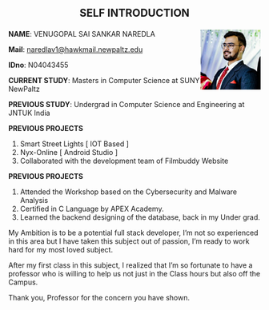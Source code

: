## <p align="center"><b>SELF  INTRODUCTION</b></p> 
<img src="venudp.jpg" align="right" width="120" height="120">
 
 **NAME**: VENUGOPAL SAI SANKAR NAREDLA                                                     
 
 **Mail**: naredlav1@hawkmail.newpaltz.edu
 
 **IDno**: N04043455
 
 **CURRENT STUDY**: Masters in Computer Science at SUNY NewPaltz
 
 **PREVIOUS STUDY**: Undergrad in Computer Science and Engineering at JNTUK India


**PREVIOUS PROJECTS**
1. Smart Street Lights [ IOT Based ]
2. Nyx-Online [ Android Studio ]
3. Collaborated with the development team of Filmbuddy Website



**PREVIOUS PROJECTS**
1. Attended the Workshop based on the Cybersecurity and Malware Analysis
2. Certified in C Language by APEX Academy.
3. Learned the backend designing of the database, back in my Under grad.


My Ambition is to be a potential full stack developer, I’m not so experienced in this area but I have taken this subject out of passion, I’m ready to work hard for my most loved subject.


After my first class in this subject, I realized that I’m so fortunate to have a professor who is willing to help us not just in the Class hours but also off the Campus.


Thank you, Professor for the concern you have shown.
